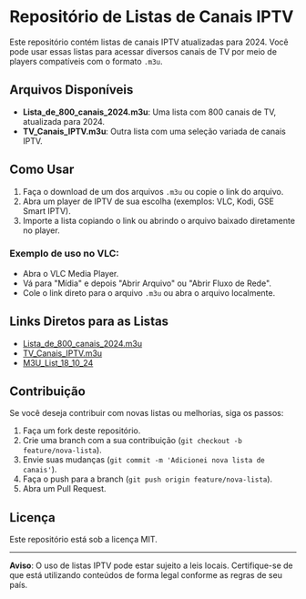 # Repositório de Listas de Canais IPTV

Este repositório contém listas de canais IPTV atualizadas para 2024. Você pode usar essas listas para acessar diversos canais de TV por meio de players compatíveis com o formato `.m3u`.

## Arquivos Disponíveis

- **Lista_de_800_canais_2024.m3u**: Uma lista com 800 canais de TV, atualizada para 2024.
- **TV_Canais_IPTV.m3u**: Outra lista com uma seleção variada de canais IPTV.

## Como Usar

1. Faça o download de um dos arquivos `.m3u` ou copie o link do arquivo.
2. Abra um player de IPTV de sua escolha (exemplos: VLC, Kodi, GSE Smart IPTV).
3. Importe a lista copiando o link ou abrindo o arquivo baixado diretamente no player.

### Exemplo de uso no VLC:

- Abra o VLC Media Player.
- Vá para "Mídia" e depois "Abrir Arquivo" ou "Abrir Fluxo de Rede".
- Cole o link direto para o arquivo `.m3u` ou abra o arquivo localmente.

## Links Diretos para as Listas

- [Lista_de_800_canais_2024.m3u](https://github.com/Vinishireis/M3U_List_IPTV/blob/7e9c7a7d22b77c201c0ba5e63f29fc22b0288fe6/Lista_de_800_canais_2024.m3u)
- [TV_Canais_IPTV.m3u](https://github.com/Vinishireis/M3U_List_IPTV/blob/7e9c7a7d22b77c201c0ba5e63f29fc22b0288fe6/TV_Canais_IPTV.m3u)
- [M3U_List_18_10_24](https://github.com/Vinishireis/M3U_List_IPTV/blob/0164de7210f61bd78bb63047e35269f48ae3c833/M3U_List_18_10_24.m3u)

## Contribuição

Se você deseja contribuir com novas listas ou melhorias, siga os passos:

1. Faça um fork deste repositório.
2. Crie uma branch com a sua contribuição (`git checkout -b feature/nova-lista`).
3. Envie suas mudanças (`git commit -m 'Adicionei nova lista de canais'`).
4. Faça o push para a branch (`git push origin feature/nova-lista`).
5. Abra um Pull Request.

## Licença

Este repositório está sob a licença MIT.

---

**Aviso**: O uso de listas IPTV pode estar sujeito a leis locais. Certifique-se de que está utilizando conteúdos de forma legal conforme as regras de seu país.
